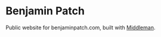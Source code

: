 # Benjamin Patch
Public website for benjaminpatch.com, built with [Middleman](https://middlemanapp.com/).